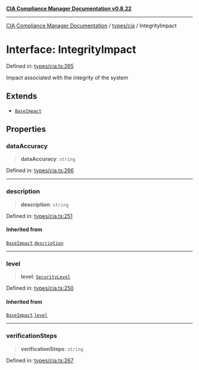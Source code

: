 [**CIA Compliance Manager Documentation v0.8.22**](../../../README.md)

***

[CIA Compliance Manager Documentation](../../../modules.md) / [types/cia](../README.md) / IntegrityImpact

# Interface: IntegrityImpact

Defined in: [types/cia.ts:265](https://github.com/Hack23/cia-compliance-manager/blob/5eebba14bef5523072dd8c486c1cd0c7c18766fc/src/types/cia.ts#L265)

Impact associated with the integrity of the system

## Extends

- [`BaseImpact`](BaseImpact.md)

## Properties

### dataAccuracy

> **dataAccuracy**: `string`

Defined in: [types/cia.ts:266](https://github.com/Hack23/cia-compliance-manager/blob/5eebba14bef5523072dd8c486c1cd0c7c18766fc/src/types/cia.ts#L266)

***

### description

> **description**: `string`

Defined in: [types/cia.ts:251](https://github.com/Hack23/cia-compliance-manager/blob/5eebba14bef5523072dd8c486c1cd0c7c18766fc/src/types/cia.ts#L251)

#### Inherited from

[`BaseImpact`](BaseImpact.md).[`description`](BaseImpact.md#description)

***

### level

> **level**: [`SecurityLevel`](../type-aliases/SecurityLevel.md)

Defined in: [types/cia.ts:250](https://github.com/Hack23/cia-compliance-manager/blob/5eebba14bef5523072dd8c486c1cd0c7c18766fc/src/types/cia.ts#L250)

#### Inherited from

[`BaseImpact`](BaseImpact.md).[`level`](BaseImpact.md#level)

***

### verificationSteps

> **verificationSteps**: `string`

Defined in: [types/cia.ts:267](https://github.com/Hack23/cia-compliance-manager/blob/5eebba14bef5523072dd8c486c1cd0c7c18766fc/src/types/cia.ts#L267)
